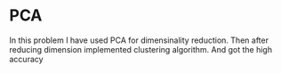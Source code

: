 # PCA

In this problem I have used PCA for dimensinality reduction. Then after reducing dimension implemented clustering algorithm. And got the high accuracy
